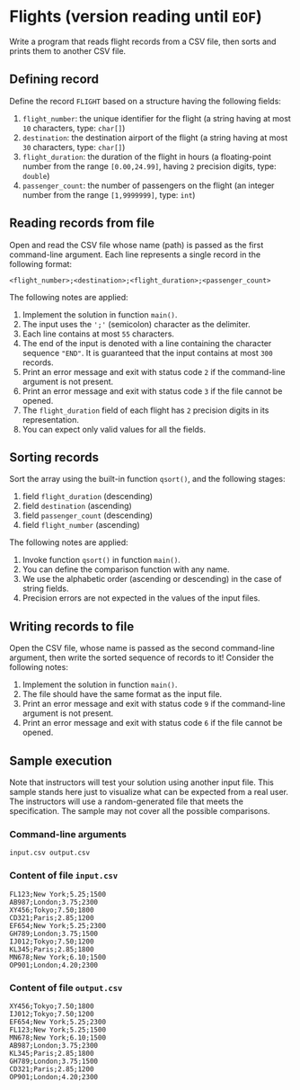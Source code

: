 # Flights (version reading until `EOF`)

Write a program that reads flight records from a CSV file, then sorts and prints them to another CSV file.

## Defining record

Define the record `FLIGHT` based on a structure having the following fields:

1. `flight_number`: the unique identifier for the flight (a string having at most `10` characters, type: `char[]`)
1. `destination`: the destination airport of the flight (a string having at most `30` characters, type: `char[]`)
1. `flight_duration`: the duration of the flight in hours (a floating-point number from the range `[0.00,24.99]`, having `2` precision digits, type: `double`)
1. `passenger_count`: the number of passengers on the flight (an integer number from the range `[1,9999999]`, type: `int`)

## Reading records from file

Open and read the CSV file whose name (path) is passed as the first command-line argument. Each line represents a single record in the following format:

```
<flight_number>;<destination>;<flight_duration>;<passenger_count>
```

The following notes are applied:

1. Implement the solution in function `main()`.
1. The input uses the `';'` (semicolon) character as the delimiter.
1. Each line contains at most `55` characters.
1. The end of the input is denoted with a line containing the character sequence `"END"`. It is guaranteed that the input contains at most `300` records.
1. Print an error message and exit with status code `2` if the command-line argument is not present.
1. Print an error message and exit with status code `3` if the file cannot be opened.
1. The `flight_duration` field of each flight has `2` precision digits in its representation.
1. You can expect only valid values for all the fields.

## Sorting records

Sort the array using the built-in function `qsort()`, and the following stages:

1. field `flight_duration` (descending)
1. field `destination` (ascending)
1. field `passenger_count` (descending)
1. field `flight_number` (ascending)

The following notes are applied:

1. Invoke function `qsort()` in function `main()`.
1. You can define the comparison function with any name.
1. We use the alphabetic order (ascending or descending) in the case of string fields.
1. Precision errors are not expected in the values of the input files.

## Writing records to file

Open the CSV file, whose name is passed as the second command-line argument, then write the sorted sequence of records to it! Consider the following notes:

1. Implement the solution in function `main()`.
1. The file should have the same format as the input file.
1. Print an error message and exit with status code `9` if the command-line argument is not present.
1. Print an error message and exit with status code `6` if the file cannot be opened.

## Sample execution

<div class="alert alert-warning">
Note that instructors will test your solution using another input file. This sample stands here just to visualize what can be expected from a real user. The instructors will use a random-generated file that meets the specification. The sample may not cover all the possible comparisons.
</div>

### Command-line arguments

```
input.csv output.csv
```

### Content of file `input.csv`

```
FL123;New York;5.25;1500
AB987;London;3.75;2300
XY456;Tokyo;7.50;1800
CD321;Paris;2.85;1200
EF654;New York;5.25;2300
GH789;London;3.75;1500
IJ012;Tokyo;7.50;1200
KL345;Paris;2.85;1800
MN678;New York;6.10;1500
OP901;London;4.20;2300
```

### Content of file `output.csv`

```
XY456;Tokyo;7.50;1800
IJ012;Tokyo;7.50;1200
EF654;New York;5.25;2300
FL123;New York;5.25;1500
MN678;New York;6.10;1500
AB987;London;3.75;2300
KL345;Paris;2.85;1800
GH789;London;3.75;1500
CD321;Paris;2.85;1200
OP901;London;4.20;2300
```

